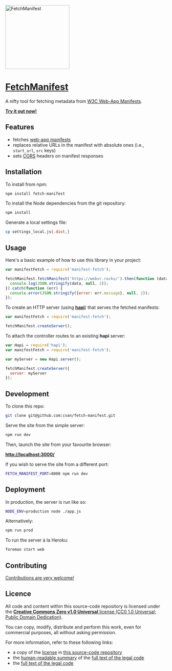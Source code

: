 [<img src="https://raw.githubusercontent.com/cvan/fetch-manifest/master/public/img/logo.png" alt="FetchManifest" title="FetchManifest" width="200">](https://fetchmanifest.org/)

# [FetchManifest](https://fetchmanifest.org/)

A nifty tool for fetching metadata from [W3C Web-App Manifests](http://w3c.github.io/manifest/).

**[Try it out now!](https://fetchmanifest.org/)**


## Features

* fetches [web-app manifests](http://w3c.github.io/manifest/)
* replaces relative URLs in the manifest with absolute ones (i.e., `start_url`, `src` keys)
* sets [CORS](http://en.wikipedia.org/wiki/Cross-origin_resource_sharing) headers on manifest responses


## Installation

To install from npm:

```bash
npm install fetch-manifest
```

To install the Node dependencies from the git repository:

```bash
npm install
```

Generate a local settings file:

```bash
cp settings_local.js{.dist,}
```


## Usage

Here's a basic example of how to use this library in your project:

```js
var manifestFetch = require('manifest-fetch');

fetchManifest.fetchManifest('https://webvr.rocks/').then(function (data) {
  console.log(JSON.stringify(data, null, 2));
}).catch(function (err) {
  console.error(JSON.stringify({error: err.message}, null, 2));
});
```

To create an HTTP server (using [__hapi__](http://hapijs.com/)) that serves the fetched manifests:

```js
var manifestFetch = require('manifest-fetch');

fetchManifest.createServer();
```

To attach the controller routes to an existing __hapi__ server:

```js
var Hapi = require('hapi');
var manifestFetch = require('manifest-fetch');

var myServer = new Hapi.server();

fetchManifest.createServer({
  server: myServer
});
```


## Development

To clone this repo:

```bash
git clone git@github.com:cvan/fetch-manifest.git
```

Serve the site from the simple server:

```bash
npm run dev
```

Then, launch the site from your favourite browser:

[__http://localhost:3000/__](http://localhost:3000/)

If you wish to serve the site from a different port:

```bash
FETCH_MANIFEST_PORT=8000 npm run dev
```


## Deployment

In production, the server is run like so:

```bash
NODE_ENV=production node ./app.js
```

Alternatively:

```bash
npm run prod
```

To run the server à la Heroku:

```bash
foreman start web
```


## Contributing

[Contributions are very welcome!](CONTRIBUTING.md)


## Licence

All code and content within this source-code repository is licensed under the [**Creative Commons Zero v1.0 Universal** license (CC0 1.0 Universal; Public Domain Dedication)](LICENSE.md).

You can copy, modify, distribute and perform this work, even for commercial purposes, all without asking permission.

For more information, refer to these following links:

* a copy of the [license](LICENSE.md) in [this source-code repository](https://github.com/webvrrocks/webvr-agent)
* the [human-readable summary](https://creativecommons.org/publicdomain/zero/1.0/) of the [full text of the legal code](https://creativecommons.org/publicdomain/zero/1.0/legalcode)
* the [full text of the legal code](https://creativecommons.org/publicdomain/zero/1.0/legalcode)

